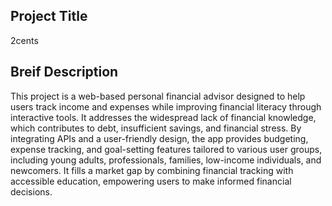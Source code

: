 ## Project Title

2cents


## Breif Description

This project is a web-based personal financial advisor designed to help users track income and expenses while improving financial literacy through interactive tools. It addresses the widespread lack of financial knowledge, which contributes to debt, insufficient savings, and financial stress. By integrating APIs and a user-friendly design, the app provides budgeting, expense tracking, and goal-setting features tailored to various user groups, including young adults, professionals, families, low-income individuals, and newcomers. It fills a market gap by combining financial tracking with accessible education, empowering users to make informed financial decisions.
